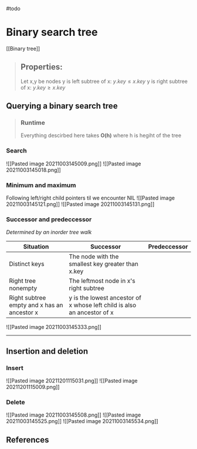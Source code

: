 #todo 

# Binary search tree
[[Binary tree]]
>## Properties:
>Let x,y be nodes
>y is left subtree of x: $y.key \le x.key$
>y is right subtree of x: $y.key \ge x.key$

## Querying a binary search tree
>### Runtime
>Everything descirbed here takes **O(h)** where h is hegiht of the tree

### Search
![[Pasted image 20211003145009.png]]
![[Pasted image 20211003145018.png]]

### Minimum and maximum
Following left/right child pointers til we encounter NIL
![[Pasted image 20211003145121.png]]
![[Pasted image 20211003145131.png]]

### Successor and predeccessor
*Determined by an inorder tree walk*

| Situation                                   | Successor                                         | Predeccessor |
| ------------------------------------------- | ------------------------------------------------- | ------------ |
| Distinct keys                               | The node with the smallest key greater than x.key |              |
| Right tree nonempty                         | The leftmost node in x's right subtree            |              |
| Right subtree empty and x has an ancestor x | y is the lowest ancestor of x whose left child is also an ancestor of x                                      |              |

![[Pasted image 20211003145333.png]]

---
## Insertion and deletion
### Insert
![[Pasted image 20211201115031.png]]
![[Pasted image 20211201115009.png]]
### Delete
![[Pasted image 20211003145508.png]]
![[Pasted image 20211003145525.png]]
![[Pasted image 20211003145534.png]]

## References
